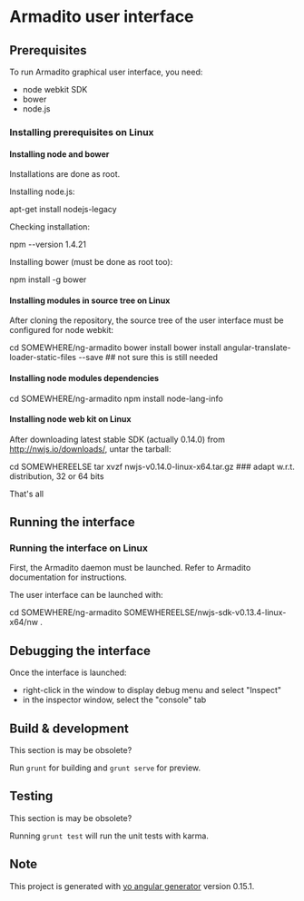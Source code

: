 # Armadito user interface

## Prerequisites

To run Armadito graphical user interface, you need:

- node webkit SDK
- bower
- node.js

### Installing prerequisites on Linux

#### Installing node and bower

Installations are done as root.

Installing node.js:

  apt-get install nodejs-legacy

Checking installation:

  npm --version
  1.4.21

Installing bower (must be done as root too):

  npm install -g bower
 

#### Installing modules in source tree on Linux

After cloning the repository, the source tree of the user interface must be configured for node webkit:

  cd SOMEWHERE/ng-armadito
  bower install
  bower install angular-translate-loader-static-files --save    ## not sure this is still needed
 

#### Installing node modules dependencies

  cd SOMEWHERE/ng-armadito
  npm install node-lang-info

#### Installing node web kit on Linux

After downloading latest stable SDK (actually 0.14.0) from http://nwjs.io/downloads/, untar the tarball:

  cd SOMEWHEREELSE
  tar xvzf nwjs-v0.14.0-linux-x64.tar.gz  ### adapt w.r.t. distribution, 32 or 64 bits

That's all

## Running the interface

### Running the interface on Linux

First, the Armadito daemon must be launched. Refer to Armadito documentation for instructions.

The user interface can be launched with:

  cd SOMEWHERE/ng-armadito
  SOMEWHEREELSE/nwjs-sdk-v0.13.4-linux-x64/nw .


## Debugging the interface

Once the interface is launched:

- right-click in the window to display debug menu and select "Inspect"
- in the inspector window, select the "console" tab


## Build & development

This section is may be obsolete?

Run `grunt` for building and `grunt serve` for preview.

## Testing

This section is may be obsolete?

Running `grunt test` will run the unit tests with karma.

## Note

This project is generated with [yo angular generator](https://github.com/yeoman/generator-angular) version 0.15.1.

